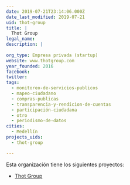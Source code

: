 ```yaml
---
date: 2019-07-21T23:14:06.000Z
date_last_modified: 2019-07-21
uid: thot-group
title: |
  Thot Group
legal_name: 
description: |
  
org_type: Empresa privada (startup)
website: www.thotgroup.com
year_founded: 2016
facebook: 
twitter: 
tags:
  - monitoreo-de-servicios-publicos
  - mapeo-ciudadano
  - compras-publicas
  - transparencia-y-rendicion-de-cuentas
  - participación-ciudadana
  - otro
  - periodismo-de-datos
cities: 
  - Medellín
projects_uids:
  - thot-group

---
```


Esta organización tiene los siguientes proyectos:

- [Thot Group](/proyectos/thot-group)
